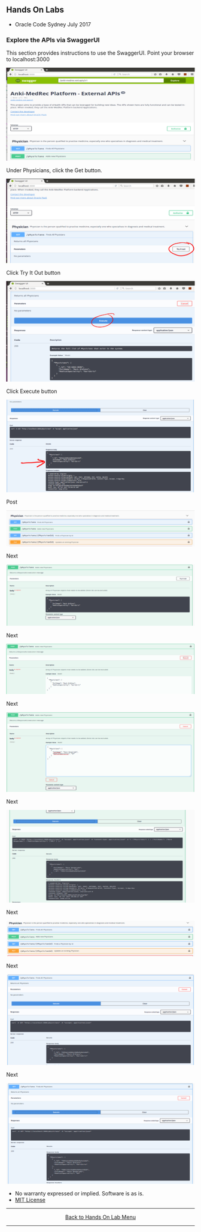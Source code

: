 ## Hands On Labs

- Oracle Code Sydney July 2017

### Explore the APIs via SwaggerUI

This section provides instructions to use the SwaggerUI.
Point your browser to localhost:3000

<img src="./img/swagger1.PNG" />

Under Physicians, click the Get button.

<img src="./img/swagger2.PNG" />

Click Try It Out button

<img src="./img/swagger3.PNG" />

Click Execute button

<img src="./img/swagger4.PNG" />

Post

<img src="./img/swagger5.PNG" />

Next 

<img src="./img/swagger6.PNG" />

Next

<img src="./img/swagger7.PNG" />

Next

<img src="./img/swagger8.PNG" />

Next 

<img src="./img/swagger9.PNG" />

Next

<img src="./img/swagger10.PNG" />

Next

<img src="./img/swagger11.PNG" />

Next

<img src="./img/swagger12.PNG" />


* No warranty expressed or implied.  Software is as is.
* [MIT License](http://www.opensource.org/licenses/mit-license.html)

<hr />
<center>
<a href="../../handsonlabs" class="btn" >Back to Hands On Lab Menu</a>
<center />
<hr />

